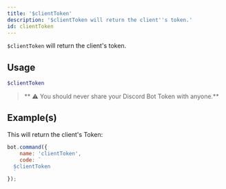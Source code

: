```yaml
---
title: '$clientToken'
description: '$clientToken will return the client''s token.'
id: clientToken
---
```


`$clientToken` will return the client's token.

## Usage

```php
$clientToken
```

> ** ⚠ You should never share your Discord Bot Token with anyone.**

## Example(s)

This will return the client's Token:

```javascript
bot.command({
    name: 'clientToken',
    code: `
  $clientToken
  `
});
```